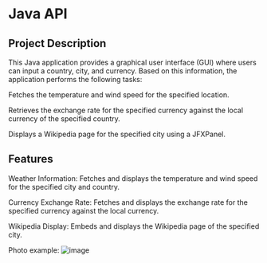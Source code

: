 # Java API

Project Description
-
This Java application provides a graphical user interface (GUI) where users can input a country, city, and currency. Based on this information, the application performs the following tasks:

Fetches the temperature and wind speed for the specified location.

Retrieves the exchange rate for the specified currency against the local currency of the specified country.

Displays a Wikipedia page for the specified city using a JFXPanel.

Features
-
Weather Information: Fetches and displays the temperature and wind speed for the specified city and country.

Currency Exchange Rate: Fetches and displays the exchange rate for the specified currency against the local currency.

Wikipedia Display: Embeds and displays the Wikipedia page of the specified city.

Photo example:
![image](https://github.com/user-attachments/assets/9bf4bc14-f0e1-445a-868a-6a95e2873877)

